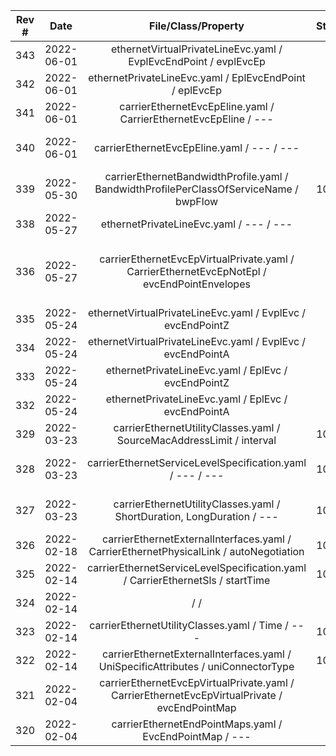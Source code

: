  Rev # | Date | File/Class/Property | Standard | Description |
| :-:   | :-:  | :-:  | :-: | :------------------------- |
| 343 | 2022-06-01 | ethernetVirtualPrivateLineEvc.yaml / EvplEvcEndPoint / evplEvcEp | 125 | Added reference to new EVC EP Eline Class |
| 342 | 2022-06-01 | ethernetPrivateLineEvc.yaml / EplEvcEndPoint / eplEvcEp | 125 | Added reference to new EVC EP Eline Class |
| 341 | 2022-06-01 | carrierEthernetEvcEpEline.yaml / CarrierEthernetEvcEpEline / --- | 125 | Added new property - identifier |
| 340 | 2022-06-01 | carrierEthernetEvcEpEline.yaml / --- / --- | 125 | Added new EVC Superclass File containing CarrierEthernetEvcEpEline Class |
| 339 | 2022-05-30 | carrierEthernetBandwidthProfile.yaml / BandwidthProfilePerClassOfServiceName / bwpFlow | 106, 125 | Changed this from a List of 0...1 to a simple reference to a Bandwidth Profile |
| 338 | 2022-05-27 | ethernetPrivateLineEvc.yaml / --- / --- | 125 | Set URN version for all Subscriber Ethernet Products to 0.3.0 |
| 336 | 2022-05-27 | carrierEthernetEvcEpVirtualPrivate.yaml / CarrierEthernetEvcEpNotEpl / evcEndPointEnvelopes | 125 | Moved from the CarrierEthernetEvcEpNotEpl class to CarrierEthernetEvcEpVirtualPrivate class |
| 335 | 2022-05-24 | ethernetVirtualPrivateLineEvc.yaml / EvplEvc / evcEndPointZ | 125 | This Attribute has been marked "Required" |
| 334 | 2022-05-24 | ethernetVirtualPrivateLineEvc.yaml / EvplEvc / evcEndPointA | 125 | This Attribute has been marked "Required" |
| 333 | 2022-05-24 | ethernetPrivateLineEvc.yaml / EplEvc / evcEndPointZ | 125 | This Attribute has been marked "Required" |
| 332 | 2022-05-24 | ethernetPrivateLineEvc.yaml / EplEvc / evcEndPointA | 125 | This Attribute has been marked "Required" |
| 329 | 2022-03-23 | carrierEthernetUtilityClasses.yaml / SourceMacAddressLimit / interval | 106, 125 | Changed reference to ShortDuration to TimeDuration |
| 328 | 2022-03-23 | carrierEthernetServiceLevelSpecification.yaml / --- / --- | 106, 125 | Changed all references to ShortDuration and LongDuration to TimeDuration |
| 327 | 2022-03-23 | carrierEthernetUtilityClasses.yaml / ShortDuration, LongDuration / --- | 106, 125 | Removed classes ShortDuration and LongDuration and created combined TimeDuration |
| 326 | 2022-02-18 | carrierEthernetExternalInterfaces.yaml / CarrierEthernetPhysicalLink / autoNegotiation | 106, 125 | Added new Auto Negotation physical link property |
| 325 | 2022-02-14 | carrierEthernetServiceLevelSpecification.yaml / CarrierEthernetSls / startTime | 106, 125 | Change reference to class Time to a formatted string |
| 324 | 2022-02-14 |  /  /  |  | changed deleted |
| 323 | 2022-02-14 | carrierEthernetUtilityClasses.yaml / Time / --- | 106, 125 | Removed this Class. |
| 322 | 2022-02-14 | carrierEthernetExternalInterfaces.yaml / UniSpecificAttributes / uniConnectorType | 106, 125 | Removed FC and D4 from the list of connectors |
| 321 | 2022-02-04 | carrierEthernetEvcEpVirtualPrivate.yaml / CarrierEthernetEvcEpVirtualPrivate / evcEndPointMap | 125 | Changed reference to EvcEndPointMap (see edit 320) |
| 320 | 2022-02-04 | carrierEthernetEndPointMaps.yaml / EvcEndPointMap / --- | 125 | Changed class EndPointMapEvc to EvcEndPointMap |